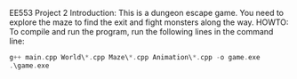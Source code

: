 EE553 Project 2
Introduction:
  This is a dungeon escape game. You need to explore the maze to find the exit and fight monsters along the way.
HOWTO:
  To compile and run the program, run the following lines in the command line:
```cpp
g++ main.cpp World\*.cpp Maze\*.cpp Animation\*.cpp -o game.exe
.\game.exe
```
